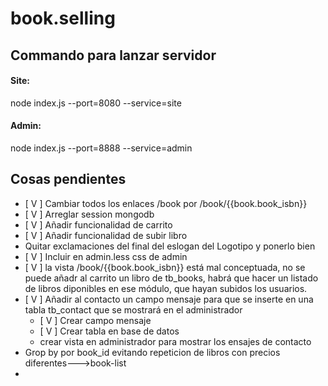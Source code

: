 book.selling
============

## Commando para lanzar servidor

#### Site:

node index.js --port=8080 --service=site

#### Admin:

node index.js --port=8888 --service=admin

## Cosas pendientes

* [ V ] Cambiar todos los enlaces /book por /book/{{book.book_isbn}}
* [ V ] Arreglar session mongodb
* [ V ] Añadir funcionalidad de carrito
* [ V ] Añadir funcionalidad de subir libro
* Quitar exclamaciones del final del eslogan del Logotipo y ponerlo bien
* [ V ] Incluir en admin.less css de admin
* [ V ] la vista /book/{{book.book_isbn}} está mal conceptuada, no se puede añadr al carrito un libro de tb_books, habrá que hacer un listado de libros diponibles en ese módulo, que hayan subidos los usuarios.
* [ V ] Añadir al contacto un campo mensaje para que se inserte en una tabla tb_contact que se mostrará en el administrador
	* [ V ] Crear campo mensaje
	* [ V ] Crear tabla en base de datos
	* crear vista en administrador para mostrar los ensajes de contacto
* Grop by por book_id evitando repeticion de libros con precios diferentes--->book-list
* 
